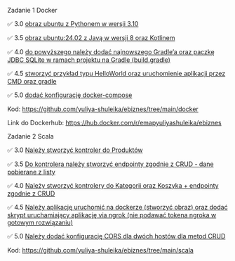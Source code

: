 Zadanie 1 Docker

✅ 3.0 [obraz ubuntu z Pythonem w wersji 3.10](https://github.com/yuliya-shuleika/ebiznes/commit/e7271af9d0ccdb9e89199be6c7179df743d546c5)

✅ 3.5 [obraz ubuntu:24.02 z Javą w wersji 8 oraz Kotlinem](https://github.com/yuliya-shuleika/ebiznes/commit/e1a67ccbe32669bea1d50c389ba63f6e7e01a526)

✅ 4.0 [do powyższego należy dodać najnowszego Gradle’a oraz paczkę JDBC SQLite w ramach projektu na Gradle (build.gradle)](https://github.com/yuliya-shuleika/ebiznes/commit/4abf1a68b88d5cf6c22d4f3f854008a90c240f0a)

✅ 4.5 [stworzyć przykład typu HelloWorld oraz uruchomienie aplikacji przez CMD oraz gradle](https://github.com/yuliya-shuleika/ebiznes/commit/b4c0ae3a2fab5a51173e2c1ea9634d836b2ae3db)

✅ 5.0 [dodać konfigurację docker-compose](https://github.com/yuliya-shuleika/ebiznes/commit/ef11a81413c8f0af067d3bc1e891d6ab722d0b4f)

Kod: https://github.com/yuliya-shuleika/ebiznes/tree/main/docker

Link do Dockerhub: https://hub.docker.com/r/emapyuliyashuleika/ebiznes

Zadanie 2 Scala

✅ 3.0 [Należy stworzyć kontroler do Produktów](https://github.com/yuliya-shuleika/ebiznes/commit/e1a67ccbe32669bea1d50c389ba63f6e7e01a526)

✅ 3.5 [Do kontrolera należy stworzyć endpointy zgodnie z CRUD - dane pobierane z listy](https://github.com/yuliya-shuleika/ebiznes/commit/e1a67ccbe32669bea1d50c389ba63f6e7e01a526)

✅ 4.0 [Należy stworzyć kontrolery do Kategorii oraz Koszyka + endpointy zgodnie z CRUD](https://github.com/yuliya-shuleika/ebiznes/commit/eb70d77e62847c0629f67eb701a6bb9079460231)

✅ 4.5 [Należy aplikację uruchomić na dockerze (stworzyć obraz) oraz dodać skrypt uruchamiający aplikację via ngrok (nie podawać tokena ngroka w gotowym rozwiązaniu)](https://github.com/yuliya-shuleika/ebiznes/commit/65ee58f3baab4ea93814ed95a5fbed8fd1e89371)

✅ 5.0 [Należy dodać konfigurację CORS dla dwóch hostów dla metod CRUD]()

Kod: https://github.com/yuliya-shuleika/ebiznes/tree/main/scala

